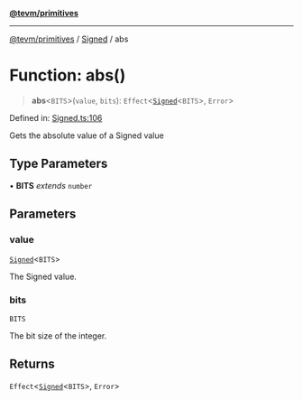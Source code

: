 [**@tevm/primitives**](../../../README.md)

***

[@tevm/primitives](../../../globals.md) / [Signed](../README.md) / abs

# Function: abs()

> **abs**\<`BITS`\>(`value`, `bits`): `Effect`\<[`Signed`](../type-aliases/Signed.md)\<`BITS`\>, `Error`\>

Defined in: [Signed.ts:106](https://github.com/evmts/tevm-monorepo/blob/main/packages/primitives/src/Signed.ts#L106)

Gets the absolute value of a Signed value

## Type Parameters

• **BITS** *extends* `number`

## Parameters

### value

[`Signed`](../type-aliases/Signed.md)\<`BITS`\>

The Signed value.

### bits

`BITS`

The bit size of the integer.

## Returns

`Effect`\<[`Signed`](../type-aliases/Signed.md)\<`BITS`\>, `Error`\>
